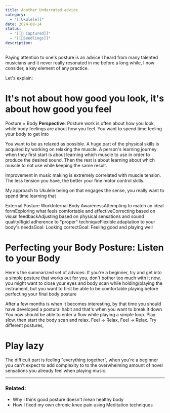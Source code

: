 ```yaml
---
title: Another Underrated advice
category:
  - "[[Ukulele]]"
date: 2024-08-14
status:
  - "[[📝 Captured]]"
  - "[[🌱Seedlings]]"
description: 
---
```

Paying attention to one's posture is an advice I heard from many talented musicians and it never really resonated in me before a long while, I now consider, a key element of any practice. 

Let's explain:


# It's not about how good you look, it's about how good you feel

Posture = Body 
**Perspective**: Posture work is often about how you look, while body feelings are about how you feel.
You want to spend time feeling your body to get into 

You want to be as relaxed as possible. A huge part of the physical skills is acquired by working on relaxing the muscle.
A person's learning journey when they first start is about learning which muscle to use in order to produce the desired sound. Then the rest is about learning about which muscle to not use while keeping the same result. 

Improvement in music making is extremely correlated with muscle tension. The less tension you have, the better your fine motor control skills.

My approach to Ukulele being on that engages the sense, you really want to spend time learning that 

External Posture WorkInternal Body AwarenessAttempting to match an ideal formExploring what feels comfortable and effectiveCorrecting based on visual feedbackAdjusting based on physical sensations and sound qualityRigid adherence to "proper" techniqueFlexible adaptation to your body's needsGoal: Looking correctGoal: Feeling good and playing well


# Perfecting your Body Posture: Listen to your Body

Here's the summarized set of advices: If you're a beginner, try and get into a simple posture that works out for you, don't bother too much with it now, you might want to close your eyes and body scan while holding/playing the instrument, but you want to first be able to be comfortable playing before perfecting your final body posture

After a few months is when it becomes interesting, by that time you should have developed a postural habit and that's when you want to break it down
You now should be able to enter a flow while playing a simple loop. Play slow, then start the body scan and relax. Feel -> Relax, Feel -> Relax.  Try different postures, 

# Play lazy

The difficult part is feeling "everything together", when you're a beginner you can't expect to add complexity to to the overwhelming amount of novel sensations you already feel when playing music.   


---
### Related:

- Why I think good posture doesn't mean healthy body
- How I fixed my own chronic knee pain using Meditation techniques